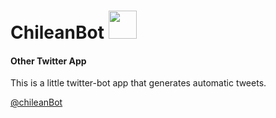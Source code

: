# ChileanBot <img src="http://images.nymag.com/news/intelligencer/intel121112_twitter_250.jpg" width="45px" heigth="45px"></img>
<h4>Other Twitter App</h4>
<p>This is a little twitter-bot app that generates automatic tweets.</p>
<a href="https://twitter.com/ChileanBot">@chileanBot</a>
